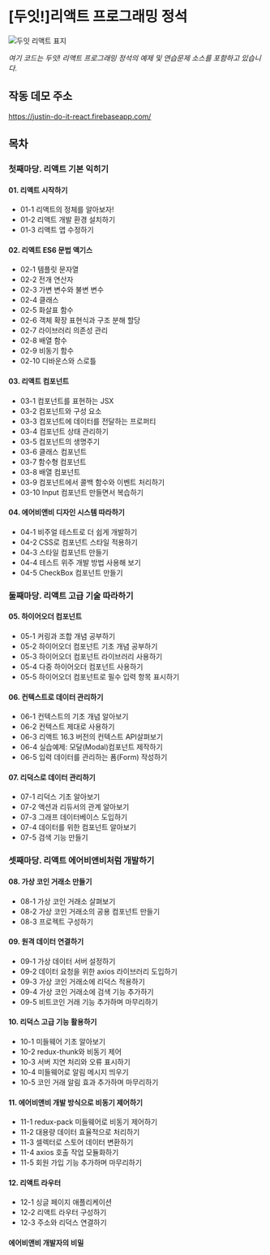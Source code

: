 # [두잇!]리액트 프로그래밍 정석

![두잇 리액트 표지](https://raw.githubusercontent.com/justinpark/justin-do-it-react/master/do-it-react-cover.jpeg?size=300)

_여기 코드는 두잇! 리액트 프로그래밍 정석의 예제 및 연습문제 소스를 포함하고 있습니다._

## 작동 데모 주소

https://justin-do-it-react.firebaseapp.com/

## 목차

### 첫째마당. 리액트 기본 익히기

#### 01. 리액트 시작하기

- 01-1 리액트의 정체를 알아보자!
- 01-2 리액트 개발 환경 설치하기
- 01-3 리액트 앱 수정하기

#### 02. 리액트 ES6 문법 액기스

- 02-1 템플릿 문자열
- 02-2 전개 연산자
- 02-3 가변 변수와 불변 변수
- 02-4 클래스
- 02-5 화살표 함수
- 02-6 객체 확장 표현식과 구조 분해 할당
- 02-7 라이브러리 의존성 관리
- 02-8 배열 함수
- 02-9 비동기 함수
- 02-10 디바운스와 스로틀

#### 03. 리액트 컴포넌트

- 03-1 컴포넌트를 표현하는 JSX
- 03-2 컴포넌트와 구성 요소
- 03-3 컴포넌트에 데이터를 전달하는 프로퍼티
- 03-4 컴포넌트 상태 관리하기
- 03-5 컴포넌트의 생명주기
- 03-6 클래스 컴포넌트
- 03-7 함수형 컴포넌트
- 03-8 배열 컴포넌트
- 03-9 컴포넌트에서 콜백 함수와 이벤트 처리하기
- 03-10 Input 컴포넌트 만들면서 복습하기

#### 04. 에어비앤비 디자인 시스템 따라하기

- 04-1 비주얼 테스트로 더 쉽게 개발하기
- 04-2 CSS로 컴포넌트 스타일 적용하기
- 04-3 스타일 컴포넌트 만들기
- 04-4 테스트 위주 개발 방법 사용해 보기
- 04-5 CheckBox 컴포넌트 만들기

### 둘째마당. 리액트 고급 기술 따라하기

#### 05. 하이어오더 컴포넌트

- 05-1 커링과 조합 개념 공부하기
- 05-2 하이어오더 컴포넌트 기초 개념 공부하기
- 05-3 하이어오더 컴포넌트 라이브러리 사용하기
- 05-4 다중 하이어오더 컴포넌트 사용하기
- 05-5 하이어오더 컴포넌트로 필수 입력 항목 표시하기

#### 06. 컨텍스트로 데이터 관리하기

- 06-1 컨텍스트의 기초 개념 알아보기
- 06-2 컨텍스트 제대로 사용하기
- 06-3 리액트 16.3 버전의 컨텍스트 API살펴보기
- 06-4 실습예제: 모달(Modal)컴포넌트 제작하기
- 06-5 입력 데이터를 관리하는 폼(Form) 작성하기

#### 07. 리덕스로 데이터 관리하기

- 07-1 리덕스 기초 알아보기
- 07-2 액션과 리듀서의 관계 알아보기
- 07-3 그래프 데이터베이스 도입하기
- 07-4 데이터를 위한 컴포넌트 알아보기
- 07-5 검색 기능 만들기

### 셋째마당. 리액트 에어비앤비처럼 개발하기

#### 08. 가상 코인 거래소 만들기

- 08-1 가상 코인 거래소 살펴보기
- 08-2 가상 코인 거래소의 공용 컴포넌트 만들기
- 08-3 프로젝트 구성하기

#### 09. 원격 데이터 연결하기

- 09-1 가상 데이터 서버 설정하기
- 09-2 데이터 요청을 위한 axios 라이브러리 도입하기
- 09-3 가상 코인 거래소에 리덕스 적용하기
- 09-4 가상 코인 거래소에 검색 기능 추가하기
- 09-5 비트코인 거래 기능 추가하며 마무리하기

#### 10. 리덕스 고급 기능 활용하기

- 10-1 미들웨어 기초 알아보기
- 10-2 redux-thunk와 비동기 제어
- 10-3 서버 지연 처리와 오류 표시하기
- 10-4 미들웨어로 알림 메시지 띄우기
- 10-5 코인 거래 알림 효과 추가하며 마무리하기

#### 11. 에어비앤비 개발 방식으로 비동기 제어하기

- 11-1 redux-pack 미들웨어로 비동기 제어하기
- 11-2 대용량 데이터 효율적으로 처리하기
- 11-3 셀렉터로 스토어 데이터 변환하기
- 11-4 axios 호출 작업 모듈화하기
- 11-5 회원 가입 기능 추가하며 마무리하기

#### 12. 리액트 라우터

- 12-1 싱글 페이지 애플리케이션
- 12-2 리액트 라우터 구성하기
- 12-3 주소와 리덕스 연결하기

#### 에어비앤비 개발자의 비밀 
